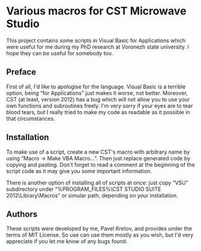 Various macros for CST Microwave Studio
=======================================

This project contains some scripts in Visual Basic for Applications which were
useful for me during my PhD research at Voronezh state university. I hope they
can be useful for somebody too.

## Preface

First of all, I'd like to apologise for the language. Visual Basic is a terrible
option, being “for Applications” just makes it worse, not better. Moreover, CST
(at least, version 2012) has a bug which will not allow you to use your own
functions and subroutines freely. I'm very sorry if your eyes are to tear blood
tears, but I really tried to make my code as readable as it possible in that
circumstances.

## Installation

To make use of a script, create a new CST's macro with arbitrary name by using
“Macro → Make VBA Macro...”. Then just replace generated code by copying and
pasting. Don't forget to read a comment at the beginning of the script code
as it may give you some important information.

There is another option of installing all of scripts at once: just copy “VSU”
subdirectory under “%PROGRAM_FILES%\CST STUDIO SUITE 2012\Library\Macros” or
simular path, depending on your installation.

## Authors

These scripts were developed by me, Pavel Kretov, and provides under the terms
of MIT License. So use can use them mostly as you wish, but I'd very appreciate
if you let me know of any bugs found.

